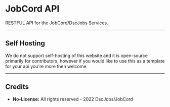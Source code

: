 # JobCord API
RESTFUL API for the JobCord/DscJobs Services.

---

## Self Hosting
We do not support self-hosting of this website and it is open-source primarily for contributors,
however if you would like to use this as a template for your api you're more then welcome.

---

## Credits
- **No-License:** All rights reserved - 2022 DscJobs/JobCord